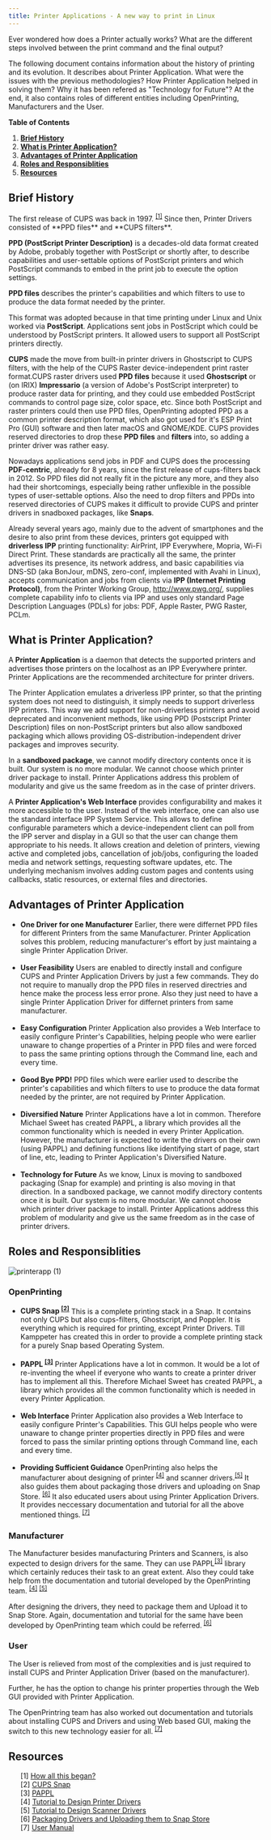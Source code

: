 ```yaml
---
title: Printer Applications - A new way to print in Linux
---
```


Ever wondered how does a Printer actually works? What are the different steps involved between the print command and the final output?

The following document contains information about the history of printing and its evolution. It describes about Printer Application. What were the issues with the previous methodologies? How Printer Application helped in solving them? Why it has been refered as "Technology for Future"? At the end, it also contains roles of different entities including OpenPrinting, Manufacturers and the User.  

__Table of Contents__


1. **[Brief History](#brief-history)**
2. **[What is Printer Application?](#printer-application)**
3. **[Advantages of Printer Application](#advantages)**
4. **[Roles and Responsiblities](#roles)**
5. **[Resources](#resources)**



<h2 id="brief-history"> Brief History </h2>
The first release of CUPS was back in 1997. <sup><a href="https://openprinting.github.io/How-did-this-all-begin/">[1]</a></sup> Since then, Printer Drivers consisted of **PPD files** and **CUPS filters**.

**PPD (PostScript Printer Description)** is a decades-old data format created by Adobe, probably together with PostScript or shortly after, to describe capabilities and user-settable options of PostScript printers and which PostScript commands to embed in the print job to execute the option settings.

**PPD files** describes the printer's capabilities and which filters to use to produce the data format needed by the printer.

This format was adopted because in that time printing under Linux and Unix worked via **PostScript**. Applications sent jobs in PostScript which could be understood by PostScript printers. It allowed users to support all PostScript printers directly.

**CUPS** made the move from built-in printer drivers in Ghostscript to CUPS filters, with the help of the CUPS Raster device-independent print raster format.CUPS raster drivers used **PPD files** because it used **Ghostscript** or (on IRIX) **Impressario** (a version of Adobe's PostScript interpreter) to produce raster data for printing, and they could use embedded PostScript commands to control page size, color space, etc.  Since both PostScript and raster printers could then use PPD files, OpenPrinting adopted PPD as a common printer description format, which also got used for it's ESP Print Pro (GUI) software and then later macOS and GNOME/KDE. CUPS provides reserved directories to drop these **PPD files** and **filters** into, so adding a printer driver was rather easy.

Nowadays applications send jobs in PDF and CUPS does the processing **PDF-centric**, already for 8 years, since the first release of cups-filters back in 2012. So PPD files did not really fit in the picture any more, and they also had their shortcomings, especially being rather unflexible in the possible types of user-settable options. Also the need to drop filters and PPDs into reserved directories of CUPS makes it difficult to provide CUPS and printer drivers in snadboxed packages, like **Snaps**.

Already several years ago, mainly due to the advent of smartphones and the desire to also print from these devices, printers got equipped with **driverless IPP** printing functionality: AirPrint, IPP Everywhere, Mopria, Wi-Fi Direct Print. These standards are practically all the same, the printer advertises its presence, its network address, and basic capabilities via DNS-SD (aka BonJour, mDNS, zero-conf, implemented with Avahi in Linux), accepts communication and jobs from clients via **IPP (Internet Printing Protocol)**, from the Printer Working Group, http://www.pwg.org/, supplies complete capability info to clients via IPP and uses only standard Page Description Languages (PDLs) for jobs: PDF, Apple Raster, PWG Raster, PCLm.


<h2 id="printer-application">What is Printer Application?</h2>
    
A **Printer Application** is a daemon that detects the supported printers and advertises those printers on the localhost as an IPP Everywhere printer. Printer Applications are the recommended architecture for printer drivers.

The Printer Application emulates a driverless IPP printer, so that the printing system does not need to distinguish, it simply needs to support driverless IPP printers. This way we add support for non-driverless printers and avoid deprecated and inconvenient methods, like using PPD (Postscript Printer Description) files on non-PostScript printers but also allow sandboxed packaging which allows providing OS-distribution-independent driver packages and improves security.

In a **sandboxed package**, we cannot modify directory contents once it is built. Our system is no more modular. We cannot choose which printer driver package to install. Printer Applications address this problem of modularity and give us the same freedom as in the case of printer drivers.

A **Printer Application's Web Interface** provides configurability and makes it more accessible to the user. Instead of the web interface, one can also use the standard interface IPP System Service. This allows to define configurable parameters which a device-independent client can poll from the IPP server and display in a GUI so that the user can change them appropriate to his needs. It allows creation and deletion of printers, viewing active and completed jobs, cancellation of job/jobs, configuring the loaded media and network settings, requesting software updates, etc. The underlying mechanism involves adding custom pages and contents using callbacks, static resources, or external files and directories.


<h2 id="advantages">Advantages of Printer Application</h2>
<ul>
<li> <strong>One Driver for one Manufacturer</strong> Earlier, there were differnet PPD files for different Printers from the same Manufacturer. Printer Application solves this problem, reducing manufacturer's effort by just maintaing a single Printer Application Driver.</li>
<br>
<li> <strong>User Feasibility</strong> Users are enabled to directly install and configure CUPS and Printer Application Drivers by just a few commands. They do not require to manually drop the PPD files in reserved directries and hence make the process less error prone. Also they just need to have a single Printer Application Driver for differnet printers from same manufacturer.</li>
<br>
<li> <strong>Easy Configuration</strong> Printer Application also provides a Web Interface to easily configure Printer's Capabilities, helping people who were earlier unaware to change properties of a Printer in PPD files and were forced to pass the same printing options through the Command line, each and every time.</li>
<br>
<li> <strong>Good Bye PPD!</strong> PPD files which were earlier used to describe the printer's capabilities and which filters to use to produce the data format needed by the printer, are not required by Printer Application.</li>
<br>
<li> <strong>Diversified Nature</strong> Printer Applications have a lot in common. Therefore Michael Sweet has created PAPPL, a library which provides all the common functionality which is needed in every Printer Application. However, the manufacturer is expected to write the drivers on their own (using PAPPL) and defining functions like identifying start of page, start of line, etc, leading to Printer Application's Diversified Nature.</li>
<br>
<li> <strong>Technology for Future</strong> As we know, Linux is moving to sandboxed packaging (Snap  for example) and printing is also moving in that direction. In a sandboxed package, we cannot modify directory contents once it is built. Our system is no more modular. We cannot choose which printer driver package to install. Printer Applications address this problem of modularity and give us the same freedom as in the case of printer drivers. </li>
</ul>

<h2 id="roles">Roles and Responsiblities</h2>


![printerapp (1)](https://user-images.githubusercontent.com/43112419/87853120-229e6400-c925-11ea-89b4-a0dbcfdb9b49.jpg)

<h3>OpenPrinting</h3>
<ul>
<li><strong>CUPS Snap <sup><a href="https://github.com/OpenPrinting/cups-snap">[2]</a></sup></strong> This is a complete printing stack in a Snap. It contains not only CUPS but also cups-filters, Ghostscript, and Poppler. It is everything which is required for printing, except Printer Drivers. Till Kamppeter has created this in order to provide a complete printing stack for a purely Snap based Operating System.</li>
<br>
<li><strong>PAPPL <sup><a href="https://github.com/michaelrsweet/pappl/">[3]</a></sup></strong> Printer Applications have a lot in common. It would be a lot of re-inventing the wheel if everyone who wants to create a printer driver has to implement all this. Therefore Michael Sweet has created PAPPL, a library which provides all the common functionality which is needed in every Printer Application.</li>
<br>
<li><strong>Web Interface</strong> Printer Application also provides a Web Interface to easily configure Printer's Capabilities. This GUI helps people who were unaware to change printer properties directly in PPD files and were forced to pass the similar printing options through Command line, each and every time.</li>
<br>
<li><strong>Providing Sufficient Guidance</strong> OpenPrinting also helps the manufacturer about designing of printer <sup> <a href="02-designing-printer-drivers/">[4]</a></sup> and scanner drivers.<sup><a href="03-designing-scanner-drivers.md/">[5]</a></sup> It also guides them about packaging those drivers and uploading on Snap Store. <sup> <a href="04-packaging-drivers.md/">[6]</a></sup>  It also educated users about using Printer Application Drivers. It provides neccessary documentation and tutorial for all the above mentioned things.<sup> <a href="05-User-Manual/">[7]</a></sup></li>
</ul>
 
<h3>Manufacturer</h3>
The Manufacturer besides manufacturing Printers and Scanners, is also expected to design drivers for the same. They can use PAPPL<sup><a href="https://github.com/michaelrsweet/pappl/">[3]</a></sup> library which certainly reduces their task to an great extent. Also they could take help from the documentation and tutorial developed by the OpenPrinting team. <sup> <a href="02-designing-printer-drivers/">[4]</a></sup> 
<sup> <a href="03-designing-scanner-drivers.md/">[5]</a></sup>  

After designing the drivers, they need to package them and Upload it to Snap Store. Again, documentation and tutorial for the same have been developed by OpenPrinting team which could be referred.<sup> <a href="04-packaging-drivers.md/">[6]</a></sup> 


<h3>User</h3>
The User is relieved from most of the complexities and is just required to install CUPS and Printer Application Driver (based on the manufacturer). 

Further, he has the option to change his printer properties through the Web GUI provided with Printer Application.

The OpenPrintring team has also worked out documentation and tutorials about installing CUPS and Drivers and using Web based GUI, making the switch to this new technology easier for all.<sup> <a href="05-User-Manual/">[7]</a></sup>

<h2 id="resources">Resources</h2>
<ul>

[1] <a href="https://openprinting.github.io/How-did-this-all-begin/">How all this began?</a>
<br>
[2] <a href="https://github.com/OpenPrinting/cups-snap">CUPS Snap</a>
<br>
[3] <a href="https://github.com/michaelrsweet/pappl/">PAPPL</a>
<br>
[4] <a href="02-designing-printer-drivers/">Tutorial to Design Printer Drivers</a>
<br>
[5] <a href="03-designing-scanner-drivers.md/">Tutorial to Design Scanner Drivers</a>
<br>
[6] <a href="04-packaging-drivers.md/">Packaging Drivers and Uploading them to Snap Store</a>
<br>
[7] <a href="05-User-Manual/">User Manual</a>

</ul>

